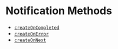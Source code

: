 # Notification Methods

- [`createOnCompleted`](createoncompleted.html)
- [`createOnError`](createonerror.html)
- [`createOnNext`](createonnext.html)